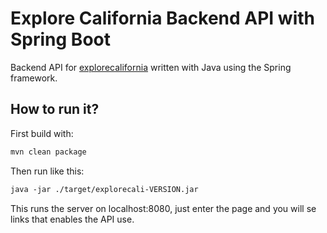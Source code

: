 # Explore California Backend API with Spring Boot
Backend API for [explorecalifornia](https://explorecalifornia.org) written with Java using the Spring framework.
## How to run it?
First build with:
```markdown
mvn clean package
```
Then run like this:
```markdown
java -jar ./target/explorecali-VERSION.jar
```
This runs the server on localhost:8080, just enter the page and you will se links that enables the API use.